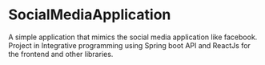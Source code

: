 # SocialMediaApplication
A simple application that mimics the social media application like facebook. Project in Integrative programming using Spring boot API and ReactJs for the frontend and other libraries.

